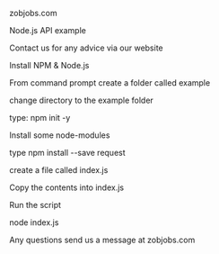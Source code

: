 zobjobs.com 

Node.js API example 

Contact us for any advice via our website


Install NPM & Node.js

From command prompt create a folder called example

change directory to the example folder

type: npm init -y


Install some node-modules 

type npm install --save request

create a file called index.js

Copy the contents into index.js

Run the script

node index.js


Any questions send us a message at zobjobs.com






